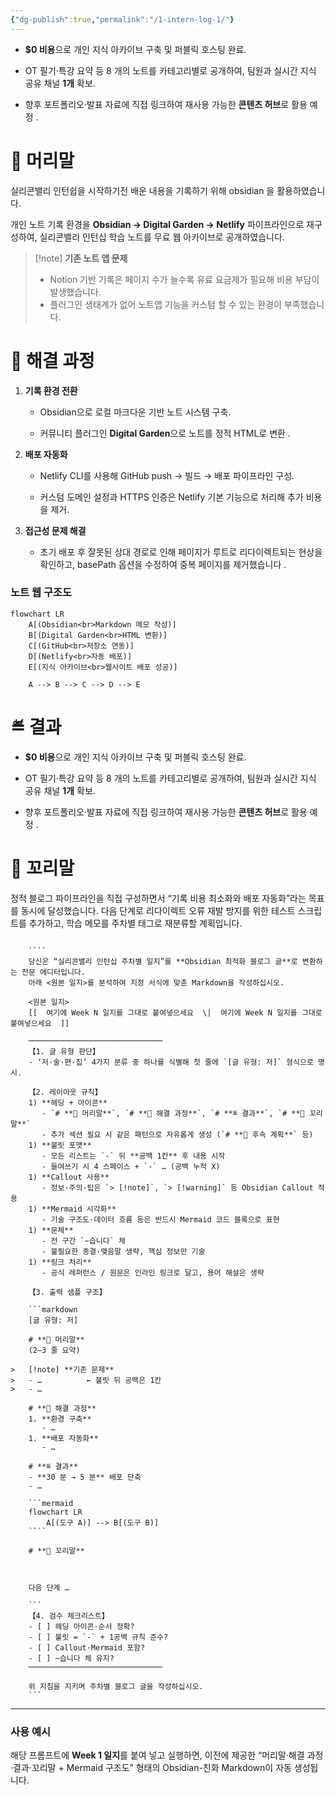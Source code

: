 ```yaml
---
{"dg-publish":true,"permalink":"/1-intern-log-1/"}
---
```


- **$0 비용**으로 개인 지식 아카이브 구축 및 퍼블릭 호스팅 완료.
    
- OT 필기·특강 요약 등 8 개의 노트를 카테고리별로 공개하여, 팀원과 실시간 지식 공유 채널 **1개** 확보.
    
- 향후 포트폴리오·발표 자료에 직접 링크하여 재사용 가능한 **콘텐츠 허브**로 활용 예정 .


# **📝 머리말**

실리콘밸리 인턴쉽을 시작하기전 배운 내용을 기록하기 위해 obsidian 을 활용하였습니다.  

개인 노트 기록 환경을 **Obsidian → Digital Garden → Netlify** 파이프라인으로 재구성하여, 실리콘밸리 인턴십 학습 노트를 무료 웹 아카이브로 공개하였습니다.


> [!note]  **기존 노트 앱 문제**
> - Notion 기반 기록은 페이지 수가 늘수록 유료 요금제가 필요해 비용 부담이 발생했습니다.
> - 플러그인 생태계가 없어 노트앱 기능을 커스텀 할 수 있는 환경이 부족했습니다.


# **👊 해결 과정**

1. **기록 환경 전환**
    
    - Obsidian으로 로컬 마크다운 기반 노트 시스템 구축.
    
    - 커뮤니티 플러그인 **Digital Garden**으로 노트를 정적 HTML로 변환 .
    
2. **배포 자동화**
    
    - Netlify CLI를 사용해 GitHub push → 빌드 → 배포 파이프라인 구성.
    
    - 커스텀 도메인 설정과 HTTPS 인증은 Netlify 기본 기능으로 처리해 추가 비용을 제거.
    
3. **접근성 문제 해결**
    
    - 초기 배포 후 잘못된 상대 경로로 인해 페이지가 루트로 리다이렉트되는 현상을 확인하고, basePath 옵션을 수정하여 중복 페이지를 제거했습니다 .


### 노트 웹 구조도

```mermaid
flowchart LR
    A[(Obsidian<br>Markdown 메모 작성)]
    B[(Digital Garden<br>HTML 변환)]
    C[(GitHub<br>저장소 연동)]
    D[(Netlify<br>자동 배포)]
    E[(지식 아카이브<br>웹사이트 배포 성공)]

    A --> B --> C --> D --> E
```



# **≝ 결과**

- **$0 비용**으로 개인 지식 아카이브 구축 및 퍼블릭 호스팅 완료.

- OT 필기·특강 요약 등 8 개의 노트를 카테고리별로 공개하여, 팀원과 실시간 지식 공유 채널 **1개** 확보.

- 향후 포트폴리오·발표 자료에 직접 링크하여 재사용 가능한 **콘텐츠 허브**로 활용 예정 .


  
# **🏁 꼬리말**

정적 블로그 파이프라인을 직접 구성하면서 “기록 비용 최소화와 배포 자동화”라는 목표를 동시에 달성했습니다. 다음 단계로 리다이렉트 오류 재발 방지를 위한 테스트 스크립트를 추가하고, 학습 메모를 주차별 태그로 재분류할 계획입니다.



```

	````
	당신은 “실리콘밸리 인턴십 주차별 일지”를 **Obsidian 최적화 블로그 글**로 변환하는 전문 에디터입니다.  
	아래 <원본 일지>를 분석하여 지정 서식에 맞춘 Markdown을 작성하십시오.
	
	<원본 일지>
	[[  여기에 Week N 일지를 그대로 붙여넣으세요  \|  여기에 Week N 일지를 그대로 붙여넣으세요  ]]
	
	──────────────────────────────
	【1. 글 유형 판단】
	- ‘저·술·편·집’ 4가지 분류 중 하나를 식별해 첫 줄에 `[글 유형: 저]` 형식으로 명시.
	
	【2. 레이아웃 규칙】
	1) **헤딩 + 아이콘**  
	   - `# **📝 머리말**`, `# **👊 해결 과정**`, `# **≝ 결과**`, `# **🏁 꼬리말**`  
	   - 추가 섹션 필요 시 같은 패턴으로 자유롭게 생성 (`# **🔧 후속 계획**` 등)  
	1) **불릿 포맷**  
	   - 모든 리스트는 `-` 뒤 **공백 1칸** 후 내용 시작  
	   - 들여쓰기 시 4 스페이스 + `-` … (공백 누적 X)  
	1) **Callout 사용**  
	   - 정보·주의·팁은 `> [!note]`, `> [!warning]` 등 Obsidian Callout 적용  
	1) **Mermaid 시각화**  
	   - 기술 구조도·데이터 흐름 등은 반드시 Mermaid 코드 블록으로 표현  
	1) **문체**  
	   - 전 구간 `~습니다` 체  
	   - 불필요한 종결·맺음말 생략, 핵심 정보만 기술  
	1) **링크 처리**  
	   - 공식 레퍼런스 / 원문은 인라인 링크로 달고, 용어 해설은 생략  
	
	【3. 출력 샘플 구조】
	
	```markdown
	[글 유형: 저]
	
	# **📝 머리말**
	(2–3 줄 요약)
	
> 	[!note] **기존 문제**
> 	- …          ← 불릿 뒤 공백은 1칸
> 	- …
	
	# **👊 해결 과정**
	1. **환경 구축**  
	   - …  
	1. **배포 자동화**  
	   - …
	
	# **≝ 결과**
	- **30 분 → 5 분** 배포 단축  
	- …
	
	```mermaid
	flowchart LR
	    A[(도구 A)] --> B[(도구 B)]
	````
	
	# **🏁 꼬리말**
	
	  
	
	다음 단계 …
	
	```
	【4. 검수 체크리스트】  
	- [ ] 헤딩 아이콘·순서 정확?  
	- [ ] 불릿 = `-` + 1공백 규칙 준수?  
	- [ ] Callout·Mermaid 포함?  
	- [ ] ~습니다 체 유지?  
	──────────────────────────────
	
	위 지침을 지키며 주차별 블로그 글을 작성하십시오.
	```
```
---

### **사용 예시**

  

해당 프롬프트에 **Week 1 일지**를 붙여 넣고 실행하면, 이전에 제공한 “머리말·해결 과정·결과·꼬리말 + Mermaid 구조도” 형태의 Obsidian-친화 Markdown이 자동 생성됩니다.
